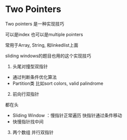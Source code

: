 # Two Pointers



Two pointers 是一种实现技巧

可以是index 也可以是multiple pointers

常用于Array, String, 和linkedlist上面

sliding windows的题目也用的这个实现技巧

1. 头尾对撞型双指针

- 通过判断条件优化算法
- Partition类 比如sort colors, valid palindrome



2. 前向行双指针

都在头

- Sliding Window ：慢指针正常遍历 快指针通过条件移动
- 快慢指针找中间

3. 两个数组 并行双指针

   